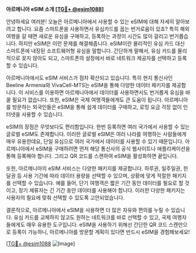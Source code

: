 **아르메니아 eSIM 소개 [[TG💪+ @esim1088](https://t.me/s/esim1088)]**

안녕하세요 여러분! 오늘은 아르메니아에서 사용할 수 있는 eSIM에 대해 자세히 알아보려고 합니다. 요즘 스마트폰을 사용하면서 유심카드를 꼽는 번거로움이 있죠? 특히 해외여행을 갈 때면 새로운 유심을 구매하고, 등록하는 과정이 시간도 많이 걸리고 번거롭습니다. 하지만 eSIM은 이런 문제를 해결해줍니다. eSIM이란 물리적인 유심 카드 대신 스마트폰에 내장된 소프트웨어형 유심을 말합니다. 간단하게 말해서, 유심 카드를 물리적으로 꽂지 않아도 되고, 스마트폰의 설정에서 바로 네트워크 제공자를 선택하고 등록할 수 있습니다.

아르메니아에서도 eSIM 서비스가 점차 확산되고 있습니다. 특히 현지 통신사인 Beeline Armenia와 VivaCell-MTS는 eSIM을 통해 다양한 데이터 패키지를 제공합니다. 이 서비스를 이용하면 아르메니아에서 데이터를 사용하면서도 번거롭게 유심을 바꿀 필요가 없습니다. 또한, eSIM은 국제 여행객들에게도 큰 도움이 됩니다. 아르메니아를 방문하는 외국인들은 eSIM을 통해 쉽게 데이터를 구매하고, 로밍 요금 걱정 없이 인터넷을 사용할 수 있습니다.

eSIM의 장점은 무엇보다도 편리함입니다. 한번 등록하면 여러 국가에서 사용할 수 있는 글로벌 eSIM도 존재합니다. 이러한 글로벌 eSIM은 여러 나라를 여행하는 사람들에게 매우 유용한데요, 단일 유심으로 여러 국가에서 데이터를 사용할 수 있기 때문입니다. 아르메니아에서 eSIM을 구매하려면 먼저 해당 통신사의 공식 웹사이트나 애플리케이션을 통해 등록해야 합니다. 그리고 QR 코드를 스캔하여 eSIM을 활성화하면 끝입니다.

또한, 아르메니아의 eSIM 서비스는 다양한 패키지를 제공합니다. 하루권, 일주일권, 한 달권 등 사용 기간에 따라 데이터 용량을 선택할 수 있으며, 상황에 맞게 적절한 패키지를 선택할 수 있습니다. 예를 들어, 단기 여행객은 짧은 기간 동안 데이터를 필요로 할 것이고, 장기 체류자는 긴 기간 동안 데이터를 사용해야 합니다. 이러한 다양한 패키지는 사용자의 필요에 맞춰 선택할 수 있도록 고안되었습니다.

결론적으로, 아르메니아에서 eSIM을 사용하면 더 많은 자유와 편의를 누릴 수 있습니다. 유심 카드를 교체하지 않고도 원하는 네트워크를 바로 선택할 수 있고, 국제 여행자들에게도 매우 유용한 도구입니다. eSIM을 사용하기 위해선 간단한 QR 코드 스캔만으로 등록이 가능하니, 아르메니아를 방문할 계획이 있다면 반드시 eSIM을 경험해보세요!

[[TG💪+ @esim1088](https://t.me/s/esim1088) ![Image](https://i.postimg.cc/Y0z9fWf4/image.png)]